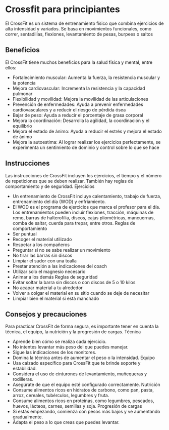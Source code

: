 # Crossfit para principiantes

El CrossFit es un sistema de entrenamiento físico que combina ejercicios de alta intensidad y variados. Se basa en movimientos funcionales, como correr, sentadillas, flexiones, levantamiento de pesas, burpees o saltos

## Beneficios

El CrossFit tiene muchos beneficios para la salud física y mental, entre ellos: 
- Fortalecimiento muscular: Aumenta la fuerza, la resistencia muscular y la potencia 
- Mejora cardiovascular: Incrementa la resistencia y la capacidad pulmonar 
- Flexibilidad y movilidad: Mejora la movilidad de las articulaciones 
- Prevención de enfermedades: Ayuda a prevenir enfermedades cardiovasculares y a reducir el riesgo de pérdida ósea 
- Bajar de peso: Ayuda a reducir el porcentaje de grasa corporal 
- Mejora la coordinación: Desarrolla la agilidad, la coordinación y el equilibrio 
- Mejora el estado de ánimo: Ayuda a reducir el estrés y mejora el estado de ánimo 
- Mejora la autoestima: Al lograr realizar los ejercicios perfectamente, se experimenta un sentimiento de dominio y control sobre lo que se hace 

## Instrucciones

Las instrucciones de CrossFit incluyen los ejercicios, el tiempo y el número de repeticiones que se deben realizar. También hay reglas de comportamiento y de seguridad. 
Ejercicios
- Un entrenamiento de CrossFit incluye calentamiento, trabajo de fuerza, entrenamiento del día (WOD) y enfriamiento. 
- El WOD es el programa de ejercicios que marca el profesor para el día. 
Los entrenamientos pueden incluir flexiones, tracción, máquinas de remo, barras de halterofilia, discos, cajas pliométricas, mancuernas, comba de saltar, cuerda para trepar, entre otros. 
Reglas de comportamiento 
- Ser puntual
- Recoger el material utilizado
- Respetar a los compañeros
- Preguntar si no se sabe realizar un movimiento
- No tirar las barras sin discos
- Limpiar el sudor con una toalla
- Prestar atención a las indicaciones del coach
- Utilizar solo el magnesio necesario
- Animar a los demás
Reglas de seguridad 
- Evitar soltar la barra sin discos o con discos de 5 o 10 kilos
- No acapar material a tu alrededor
- Volver a colgar el material en su sitio cuando se deje de necesitar
- Limpiar bien el material si está manchado

## Consejos y precauciones

Para practicar CrossFit de forma segura, es importante tener en cuenta la técnica, el equipo, la nutrición y la progresión de cargas. 
Técnica 
- Aprende bien cómo se realiza cada ejercicio.
- No intentes levantar más peso del que puedes manejar.
- Sigue las indicaciones de los monitores.
- Domina la técnica antes de aumentar el peso o la intensidad.
Equipo 
- Usa calzado específico para CrossFit que te brinde soporte y estabilidad.
- Considera el uso de cinturones de levantamiento, muñequeras y rodilleras.
- Asegúrate de que el equipo esté configurado correctamente.
Nutrición 
- Consume alimentos ricos en hidratos de carbono, como pan, pasta, arroz, cereales, tubérculos, legumbres y fruta.
- Consume alimentos ricos en proteínas, como legumbres, pescados, huevos, lácteos, carnes, semillas y soja.
Progresión de cargas
- Si estás empezando, comienza con pesos más bajos y ve aumentando gradualmente. 
- Adapta el peso a lo que creas que puedes levantar. 